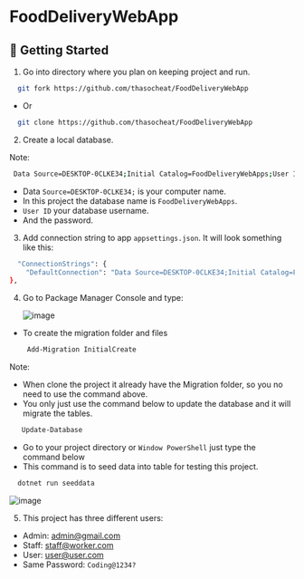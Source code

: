 # FoodDeliveryWebApp

## 🏃 Getting Started

1. Go into directory where you plan on keeping project and run.

```bash
  git fork https://github.com/thasocheat/FoodDeliveryWebApp
```

- Or
  
```bash
  git clone https://github.com/thasocheat/FoodDeliveryWebApp
```

2. Create a local database.

Note:

```bash
 Data Source=DESKTOP-0CLKE34;Initial Catalog=FoodDeliveryWebApps;User ID=sa;Password=123;
```

- Data `Source=DESKTOP-0CLKE34;` is your computer name.
- In this project the database name is `FoodDeliveryWebApps`.
- `User ID` your database username.
- And the password.

3. Add connection string to app `appsettings.json`. It will look something like this:
   
```bash
  "ConnectionStrings": {
    "DefaultConnection": "Data Source=DESKTOP-0CLKE34;Initial Catalog=FoodDeliveryWebApp;User ID=sa;Password=123;Connect Timeout=30;Encrypt=True;Trust Server Certificate=True;Application Intent=ReadWrite;Multi   Subnet Failover=False"
},
```

4. Go to Package Manager Console and type:

   ![image](https://github.com/thasocheat/FoodDeliveryWebApp/assets/96945084/bb815604-161a-450c-af59-ab91c094bccb)


- To create the migration folder and files
  
   ```bash
    Add-Migration InitialCreate 
   ```

Note:

- When clone the project it already have the Migration folder, so you no need to use the command above.
- You only just use the command below to update the database and it will migrate the tables.  

 ```bash
    Update-Database 
   ```
  - Go to your project directory or `Window PowerShell` just type the command below
  - This command is to seed data into table for testing this project.

  ```bash
    dotnet run seeddata 
   ```
  ![image](https://github.com/thasocheat/FoodDeliveryWebApp/assets/96945084/63c09d8a-7413-4e72-99c7-3c2d7b0c864b)


  
5. This project has three different users:
- Admin: admin@gmail.com
- Staff: staff@worker.com
- User: user@user.com
- Same Password: `Coding@1234?`
